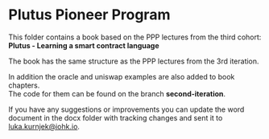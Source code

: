 # Plutus Pioneer Program

This folder contains a book based on the PPP lectures from the third cohort:<br>
**Plutus - Learning a smart contract language**

The book has the same structure as the PPP lectures from the 3rd iteration.

In addition the oracle and uniswap examples are also added to book chapters.  
The code for them can be found on the branch **second-iteration**.

If you have any suggestions or improvements you can update the word document in 
the docx folder with tracking changes and sent it to luka.kurnjek@iohk.io. 
